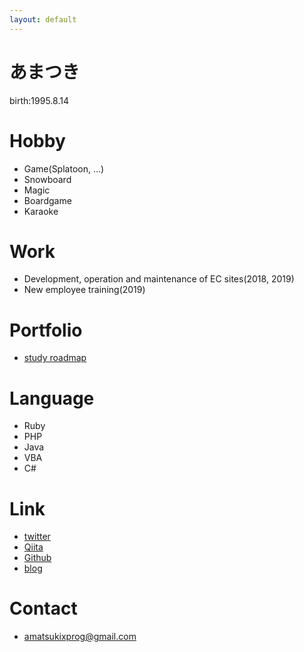 ```yaml
---
layout: default
---
```


# あまつき

birth:1995.8.14

# Hobby

* Game(Splatoon, ...)
* Snowboard
* Magic
* Boardgame
* Karaoke

# Work

* Development, operation and maintenance of EC sites(2018, 2019)
* New employee training(2019)

# Portfolio

* [study roadmap](https://github.com/amatsukixgithub/study_roadmap)

# Language

* Ruby
* PHP
* Java
* VBA
* C#

# Link

* [twitter](https://twitter.com/amachanprog)
* [Qiita](https://qiita.com/amatsukix)
* [Github](https://github.com/amatsukixgithub)
* [blog](https://amatsukixprog.hatenablog.jp/archive)

# Contact

* amatsukixprog@gmail.com
